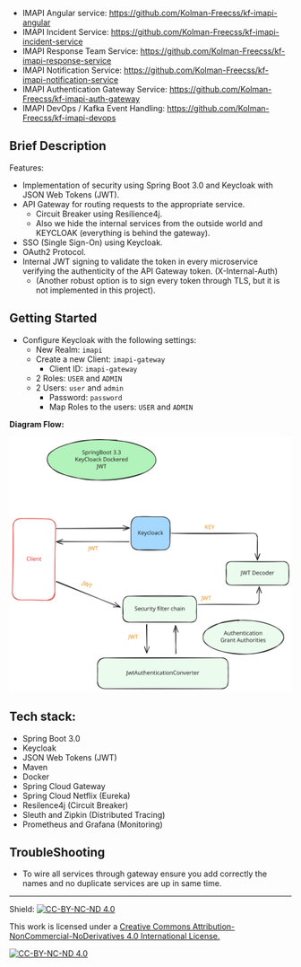 - IMAPI Angular service: https://github.com/Kolman-Freecss/kf-imapi-angular
- IMAPI Incident Service: https://github.com/Kolman-Freecss/kf-imapi-incident-service
- IMAPI Response Team Service: https://github.com/Kolman-Freecss/kf-imapi-response-service
- IMAPI Notification Service: https://github.com/Kolman-Freecss/kf-imapi-notification-service
- IMAPI Authentication Gateway Service: https://github.com/Kolman-Freecss/kf-imapi-auth-gateway
- IMAPI DevOps / Kafka Event Handling: https://github.com/Kolman-Freecss/kf-imapi-devops

## Brief Description

Features: 
- Implementation of security using Spring Boot 3.0 and Keycloak with JSON Web Tokens (JWT).
- API Gateway for routing requests to the appropriate service.
  - Circuit Breaker using Resilience4j.
  - Also we hide the internal services from the outside world and KEYCLOAK (everything is behind the gateway).
- SSO (Single Sign-On) using Keycloak.
- OAuth2 Protocol.
- Internal JWT signing to validate the token in every microservice verifying the authenticity of the API Gateway token. (X-Internal-Auth)
  - (Another robust option is to sign every token through TLS, but it is not implemented in this project).

## Getting Started

- Configure Keycloak with the following settings:
  - New Realm: `imapi`
  - Create a new Client: `imapi-gateway`
    - Client ID: `imapi-gateway`
  - 2 Roles: `USER` and `ADMIN`
  - 2 Users: `user` and `admin`
    - Password: `password`
    - Map Roles to the users: `USER` and `ADMIN`

**Diagram Flow:**

![Diagram Flow](Diagram-Flow.svg)

## Tech stack:

- Spring Boot 3.0
- Keycloak
- JSON Web Tokens (JWT)
- Maven
- Docker
- Spring Cloud Gateway
- Spring Cloud Netflix (Eureka)
- Resilence4j (Circuit Breaker)
- Sleuth and Zipkin (Distributed Tracing)
- Prometheus and Grafana (Monitoring)

## TroubleShooting

- To wire all services through gateway ensure you add correctly the names and no duplicate services are up in same time.


---

Shield: [![CC-BY-NC-ND 4.0][CC-BY-NC-ND-shield]][CC-BY-NC-ND]

This work is licensed under a [Creative Commons Attribution-NonCommercial-NoDerivatives 4.0 International License.][CC-BY-NC-ND]

[![CC-BY-NC-ND 4.0][CC-BY-NC-ND-image]][CC-BY-NC-ND]

[CC-BY-NC-ND-shield]: https://img.shields.io/badge/License-CC--BY--NC--ND--4.0-lightgrey
[CC-BY-NC-ND]: http://creativecommons.org/licenses/by-nc-nd/4.0/
[CC-BY-NC-ND-image]: https://i.creativecommons.org/l/by-nc-nd/4.0/88x31.png
